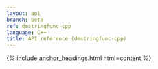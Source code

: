 ```yaml
---
layout: api
branch: beta
ref: dmstringfunc-cpp
language: C++
title: API reference (dmstringfunc-cpp)
---
```

{% include anchor_headings.html html=content %}